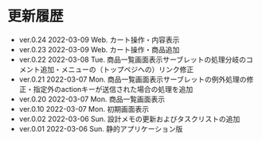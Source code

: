 # 更新履歴

  - ver.0.24 2022-03-09 Web. カート操作・内容表示
  - ver.0.23 2022-03-09 Web. カート操作・商品追加
  - ver.0.22 2022-03-08 Tue. 商品一覧画面表示サーブレットの処理分岐のコメント追加・メニューの（トップペジへの）リンク修正
  - ver.0.21 2022-03-07 Mon. 商品一覧画面表示サーブレットの例外処理の修正・指定外のactionキーが送信された場合の処理を追加
  - ver.0.20 2022-03-07 Mon. 商品一覧画面表示
  - ver.0.10 2022-03-07 Mon. 初期画面表示
  - ver.0.02 2022-03-06 Sun. 設計メモの更新およびタスクリストの追加
  - ver.0.01 2022-03-06 Sun. 静的アプリケーション版